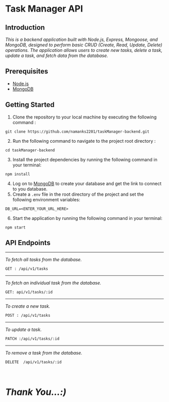 <h1 style="align: center;">Task Manager API</h1>

## Introduction

_This is a backend application built with Node.js, Express, Mongoose, and MongoDB, designed to perform basic CRUD (Create, Read, Update, Delete) operations. The application allows users to create new tasks, delete a task, update a task, and fetch data from the database._

## Prerequisites

- [Node.js](https://nodejs.org/en/)
- [MongoDB](https://www.mongodb.com/)

## Getting Started

1. Clone the repository to your local machine by executing the following command :

```
git clone https://github.com/namanks2201/taskManager-backend.git
```

2. Run the following command to navigate to the project root directory :

```
cd taskManager-backend
```

3. Install the project dependencies by running the following command in your terminal:

```
npm install
```

4. Log on to [MongoDB](https://www.mongodb.com/) to create your database and get the link to connect to you database.
5. Create a `.env` file in the root directory of the project and set the following environment variables:

```
DB_URL=<ENTER_YOUR_URL_HERE>
```

6. Start the application by running the following command in your terminal:

```
npm start
```

## API Endpoints

---

_To fetch all tasks from the database._

```
GET : /api/v1/tasks
```

---

_To fetch an individual task from the database._

```
GET: api/v1/tasks/:id
```

---

_To create a new task._

```
POST : /api/v1/tasks
```

---

_To update a task._

```
PATCH :/api/v1/tasks/:id
```

---

_To remove a task from the database._

```
DELETE  /api/v1/tasks/:id
```

<br/>
<h1 style="align: center;"><i>Thank You...:)</i></h1>

